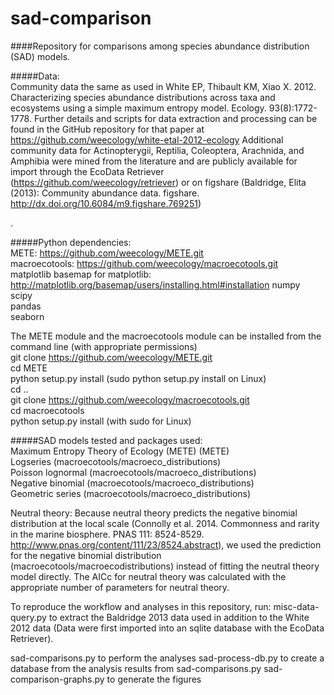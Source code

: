 sad-comparison
==============

####Repository for comparisons among species abundance distribution (SAD) models.

#####Data:   
Community data the same as used in White EP, Thibault KM, Xiao X.  2012.  Characterizing species abundance distributions across taxa and ecosystems using a simple maximum entropy model. Ecology. 93(8):1772-1778.  Further details and scripts for data extraction and processing can be found in the GitHub repository for that paper at https://github.com/weecology/white-etal-2012-ecology
Additional community data for Actinopterygii, Reptilia, Coleoptera, Arachnida, and Amphibia were mined from the literature and are publicly available for import through the EcoData Retriever (https://github.com/weecology/retriever) or on figshare (Baldridge, Elita (2013): Community abundance data. figshare. http://dx.doi.org/10.6084/m9.figshare.769251)

. 

#####Python dependencies:  
METE: https://github.com/weecology/METE.git  
macroecotools: https://github.com/weecology/macroecotools.git  
matplotlib
basemap for matplotlib: http://matplotlib.org/basemap/users/installing.html#installation
numpy    
scipy  
pandas  
seaborn   

The METE module and the macroecotools module can be installed from the command line (with appropriate permissions)  
git clone https://github.com/weecology/METE.git  
cd METE  
python setup.py install (sudo python setup.py install on Linux)  
cd ..  
git clone https://github.com/weecology/macroecotools.git  
cd macroecotools  
python setup.py install (with sudo for Linux)    


#####SAD models tested and packages used:  
Maximum Entropy Theory of Ecology (METE) (METE)  
Logseries (macroecotools/macroeco_distributions)  
Poisson lognormal (macroecotools/macroeco_distributions)  
Negative binomial (macroecotools/macroeco_distributions)  
Geometric series (macroecotools/macroeco_distributions)  

    
Neutral theory: Because neutral theory predicts the negative binomial distribution at the local scale (Connolly et al. 2014. Commonness and rarity in the marine biosphere. PNAS 111: 8524-8529. http://www.pnas.org/content/111/23/8524.abstract), we used the prediction for the negative binomial distribution (macroecotools/macroecodistributions) instead of fitting the neutral theory model directly.  The AICc for neutral theory was calculated with the appropriate number of parameters for neutral theory.

To reproduce the workflow and analyses in this repository, run: 
misc-data-query.py to extract the Baldridge 2013 data used in addition to the White 2012 data (Data were first imported into an sqlite database with the EcoData Retriever).

sad-comparisons.py to perform the analyses
sad-process-db.py to create a database from the analysis results from sad-comparisons.py
sad-comparison-graphs.py to generate the figures
